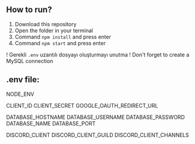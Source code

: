 ## How to run?
1. Download this repository
2. Open the folder in your terminal
3. Command `npm install` and press enter
4. Command `npm start` and press enter

! Gerekli `.env` uzantılı dosyayı oluşturmayı unutma
! Don't forget to create a MySQL connection

## .env file:
NODE_ENV

CLIENT_ID
CLIENT_SECRET
GOOGLE_OAUTH_REDIRECT_URL

DATABASE_HOSTNAME
DATABASE_USERNAME
DATABASE_PASSWORD
DATABASE_NAME
DATABASE_PORT

DISCORD_CLIENT
DISCORD_CLIENT_GUILD
DISCORD_CLIENT_CHANNELS